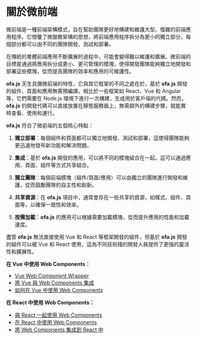 # 關於微前端

微前端是一種前端架構模式，旨在幫助團隊更好地構建和維護大型、復雜的前端應用程序。它借鑒了微服務架構的思想，將前端應用程序拆分為更小的獨立部分，每個部分都可以由不同的團隊開發、測試和部署。

在傳統的單體前端應用不斷擴展的過程中，可能會變得難以維護和擴展。微前端的目標是通過將應用拆分成更小、更可管理的模塊，使得開發團隊能夠獨立地開發和部署這些模塊，從而提高團隊的效率和應用的可維護性。

**ofa.js** 天生具備微前端的特性，它與其它框架的不同之處在於，基於 **ofa.js** 開發的組件、頁面和應用無需預編譯。相比於一些框架如 React、Vue 和 Angular 等，它們需要在 Node.js 環境下進行一次構建，生成用於客戶端的代碼。然而，**ofa.js** 的開發代碼可以直接放置在靜態服務器上，無需額外的構建步驟，就能實時查看、使用和運行。

**ofa.js** 符合了微前端的五個核心特點：

1. **獨立部署**：每個組件和頁面都可以獨立地開發、測試和部署，這使得團隊能夠更迅速地發布新功能和解決問題。

2. **集成**：基於 **ofa.js** 開發的應用，可以將不同的模塊組合在一起。這可以通過應用、頁面、組件等方式共享組合。

3. **獨立團隊**：每個前端模塊（組件/頁面/應用）可以由獨立的團隊進行開發和維護，從而鼓勵團隊的自主性和創新。

4. **共享資源**：在 **ofa.js** 項目中，通常會存在一些共享的資源，如樣式、組件、頁面等，以確保一致性和效率。

5. **按需加載**：**ofa.js** 的應用可以根據需要加載模塊，從而提升應用的性能和加載速度。

盡管 **ofa.js** 無法直接使用 Vue 和 React 等框架開發的組件，但基於 **ofa.js** 開發的組件可以被 Vue 和 React 使用，這為不同技術棧的開發人員提供了更強的靈活性和擴展性。

**在 Vue 中使用 Web Components：**
- [Vue Web Component Wrapper](https://github.com/vuejs/vue-web-component-wrapper)
- [將 Vue 與 Web Components 集成](https://vuejs.org/v2/cookbook/packaging-sfc-for-npm.html#Using-with-vue-custom-element)
- [如何在 Vue 中使用 Web Components](https://www.robinwieruch.de/vue-web-components)

**在 React 中使用 Web Components：**
- [與 React 一起使用 Web Components](https://reactjs.org/docs/web-components.html)
- [在 React 中使用 Web Components](https://alligator.io/react/using-web-components-in-react/)
- [將 Web Components 集成到 React 中](https://blog.bitsrc.io/integrating-web-components-in-react-17a52a6a28e4)

